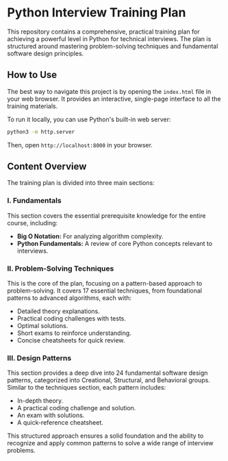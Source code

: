 # Python Interview Training Plan

This repository contains a comprehensive, practical training plan for achieving a powerful level in Python for technical interviews. The plan is structured around mastering problem-solving techniques and fundamental software design principles.

## How to Use

The best way to navigate this project is by opening the `index.html` file in your web browser. It provides an interactive, single-page interface to all the training materials.

To run it locally, you can use Python's built-in web server:
```bash
python3 -m http.server
```
Then, open `http://localhost:8000` in your browser.

## Content Overview

The training plan is divided into three main sections:

### I. Fundamentals
This section covers the essential prerequisite knowledge for the entire course, including:
- **Big O Notation:** For analyzing algorithm complexity.
- **Python Fundamentals:** A review of core Python concepts relevant to interviews.

### II. Problem-Solving Techniques
This is the core of the plan, focusing on a pattern-based approach to problem-solving. It covers 17 essential techniques, from foundational patterns to advanced algorithms, each with:
- Detailed theory explanations.
- Practical coding challenges with tests.
- Optimal solutions.
- Short exams to reinforce understanding.
- Concise cheatsheets for quick review.

### III. Design Patterns
This section provides a deep dive into 24 fundamental software design patterns, categorized into Creational, Structural, and Behavioral groups. Similar to the techniques section, each pattern includes:
- In-depth theory.
- A practical coding challenge and solution.
- An exam with solutions.
- A quick-reference cheatsheet.

This structured approach ensures a solid foundation and the ability to recognize and apply common patterns to solve a wide range of interview problems.